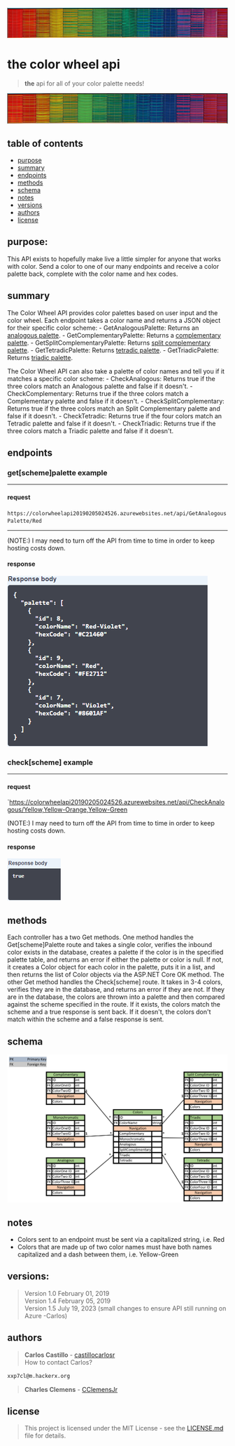 ![alt text](https://github.com/clothing-color-coordinator/API/blob/master/assets/colorBar1.PNG "Colors")

# the color wheel api
> **the** api for all of your color palette needs!

![alt text](https://github.com/clothing-color-coordinator/API/blob/master/assets/colorBar2.PNG "Colors")

## table of contents
* [purpose](#purpose)
* [summary](#summary)
* [endpoints](#endpoints)
* [methods](#methods)
* [schema](#schema)
* [notes](#notes)
* [versions](#versions)
* [authors](#authors)
* [license](#license)



## purpose:
This API exists to hopefully make live a little simpler for anyone that works with color.
Send a color to one of our many endpoints and receive a color palette back, complete with the color name and hex codes.

## summary
The Color Wheel API provides color palettes based on user input and the color wheel.
Each endpoint takes a color name and returns a JSON object for their specific color scheme:
	- GetAnalogousPalette: Returns an [analogous palette](https://en.wikipedia.org/wiki/Analogous_colors).
	- GetComplementaryPalette: Returns a [complementary palette](https://en.wikipedia.org/wiki/Complementary_colors).
	- GetSplitComplementaryPalette: Returns [split complementary palette](https://en.wikipedia.org/wiki/Color_scheme#Complementary).
	- GetTetradicPalette: Returns [tetradic palette](https://en.wikipedia.org/wiki/Color_scheme#Tetradic).
	- GetTriadicPalette: Returns [triadic palette](https://en.wikipedia.org/wiki/Color_scheme#Triadic).

The Color Wheel API can also take a palette of color names and tell you if it matches a specific color scheme:
	- CheckAnalogous: Returns true if the three colors match an Analogous palette and false if it doesn't.
	- CheckComplementary: Returns true if the three colors match a Complementary palette and false if it doesn't.
	- CheckSplitComplementary: Returns true if the three colors match an Split Complementary palette and false if it doesn't.
	- CheckTetradic: Returns true if the four colors match an Tetradic palette and false if it doesn't.
	- CheckTriadic: Returns true if the three colors match a Triadic palette and false if it doesn't.

## endpoints
### get\[scheme\]palette example
___
#### request
`https://colorwheelapi20190205024526.azurewebsites.net/api/GetAnalogousPalette/Red `
___
(NOTE:) I may need to turn off the API from time to time in order to keep hosting costs down.
#### response
![alt text](https://github.com/clothing-color-coordinator/API/blob/master/assets/getAnalogousResponse.PNG "Get Analogous Palette")

### check\[scheme\] example
___
#### request
`https://colorwheelapi20190205024526.azurewebsites.net/api/CheckAnalogous/Yellow,Yellow-Orange,Yellow-Green

(NOTE:) I may need to turn off the API from time to time in order to keep hosting costs down.
#### response
![alt text](https://github.com/clothing-color-coordinator/API/blob/master/assets/checkAnalogousResponse.PNG "Check Analogous")

## methods
Each controller has a two Get methods. One method handles the Get\[scheme\]Palette route and takes a single color, verifies the inbound color exists in the database, creates a palette if the color is in the specified palette table, and returns an error if either the palette or color is null. If not, it creates a Color object for each color in the palette, puts it in a list, and then returns the list of Color objects via the ASP.NET Core OK method.
The other Get method handles the Check\[scheme\] route. It takes in 3-4 colors, verifies they are in the database, and returns an error if they are not. If they are in the database, the colors are thrown into a palette and then compared against the scheme specified in the route. If it exists, the colors match the scheme and a true response is sent back. If it doesn't, the colors don't match within the scheme and a false response is sent. 


## schema
![alt text](https://github.com/clothing-color-coordinator/API/blob/master/assets/MidtermTables.PNG "Database Schema")

## notes
- Colors sent to an endpoint must be sent via a capitalized string, i.e. Red
- Colors that are made up of two color names must have both names capitalized and a dash between them, i.e. Yellow-Green

## versions:
> Version 1.0  February 01, 2019  
> Version 1.4 February 05, 2019  
> Version 1.5 July 19, 2023 (small changes to ensure API still running on Azure -Carlos)  

## authors
> **Carlos Castillo** - [castillocarlosr](https://github.com/castillocarlosr])   
>  How to contact Carlos? 
```sh
xxp7cl@m.hackerx.org 
```
> **Charles Clemens** - [CClemensJr](https://github.com/CClemensJr)

## license
> This project is licensed under the MIT License - see the [LICENSE.md](LICENSE.md) file for details.
